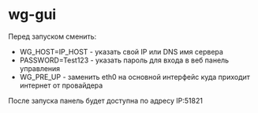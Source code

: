 # wg-gui

Перед запуском сменить:
- WG_HOST=IP_HOST - указать свой IP или DNS имя сервера
- PASSWORD=Test123  - указать пароль для входа в веб панель управления
- WG_PRE_UP  -  заменить eth0 на основной интерфейс куда приходит интернет от провайдера


После запуска панель будет доступна по адресу IP:51821
